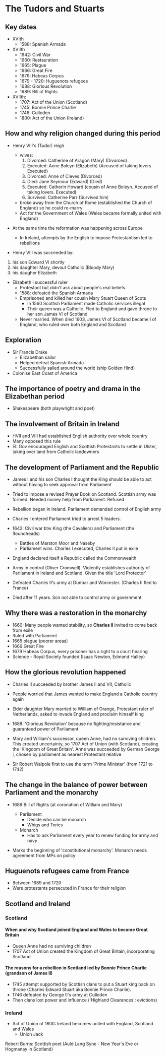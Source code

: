 # The Tudors and Stuarts

## Key dates

* XVIth
  * 1588: Spanish Armada
* XVIIth
  * 1642: Civil War
  * 1660: Restauration
  * 1665: Plague
  * 1666: Great Fire
  * 1679: Habeas Corpus
  * 1679 - 1720: Huguenots refugees
  * 1688: Glorious Revolution
  * 1689: Bill of Rights
* XVIIth:
  * 1707: Act of the Union (Scotland)
  * 1745: Bonnie Prince Charlie
  * 1746: Culloden
  * 1800: Act of the Union (Ireland)


## How and why religion changed during this period

* Henry VIII's (Tudor) reigh
  * wives:
    1. Divorced: Catherine of Aragon (Mary) (Divorced)
    2. Executed: Anne Boleyn (Elizabeth) (Accused of taking lovers. Executed)
    3. Divorced: Anne of Cleves (Divorced)
    4. Died: Jane Seymour (Edward) (Died)
    5. Executed: Catherin Howard (cousin of Anne Boleyn. Accused of taking lovers. Executed)
    6. Survived: Catherine Parr (Survived him)
  * broke away from the Church of Rome (established the Church of England) so he could re-marry
  * Act for the Government of Wales (Wales became formally united with England)

* At the same time the reformation was happening across Europe
  * In Ireland, attempts by the English to impose Protestantism led to rebellions

* Henry VIII was succeeded by:
1. his son Edward VI shortly
2. his daughter Mary, devout Catholic (Bloody Mary) 
3. his daugher Elizabeth

* Elizabeth I successful ruler
  * Protestant but didn't ask about people's real beliefs
  * 1588: defeated the Spanish Armada
  * Emprisoned and killed her cousin Mary Stuart Queen of Scots
    * In 1560 Scottish Parliament made Catholic services illegal
    * Their queen was a Catholic. Fled to England and gave throne to her son James VI of Scotland
  * Never married. When died 1603, James VI of Scotland became I of England, who ruled over both England and Scotland

## Exploration

* Sir Francis Drake
  * Elizabethan sailor
  * Helped defeat Spanish Armada
  * Successfully sailed around the world (ship Golden Hind)
* Colonise East Coast of America

## The importance of poetry and drama in the Elizabethan period

* Shakespeare (both playwright and poet)

## The involvement of Britain in Ireland

* HVII and VIII had established English authority over whole country
* Many opposed this rule
* EI: Gov encouraged English and Scottish Protestants to settle in Ulster, taking over land from Catholic landowners

## The development of Parliament and the Republic

* James I and his son Charles I thought the King should be able to act without having to seek approval from Parliament
* Tried to impose a revised Prayer Book on Scotland. Scottish army was formed. Needed money help from Parliament. Refused
* Rebellion began in Ireland. Parliament demanded control of English army
* Charles I entered Parliament tried to arrest 5 leaders.
* 1642: Civil war btw King (the Cavaliers) and Parliament (the Roundheads)
  * Battles of Marston Moor and Naseby
  * Parliament wins. Charles I executed, Charles II put in exile

* England declared itself a Republic called the Commonwealth
* Army in control (Oliver Cromwell). Violently establishes authority of Parliament in Ireland and Scotland. Given the title 'Lord Protector'
* Defeated Charles II's army at Dunbar and Worcester. (Charles II fled to France)
* Died after 11 years. Son not able to control army or government

## Why there was a restoration in the monarchy

* 1660: Many people wanted stability, so **Charles II** invited to come back from exile
* Ruled with Parliament
* 1665 plague (poorer areas)
* 1666 Great Fire
* 1679 Habeas Corpus, every prisoner has a right to a court hearing
* Science - Royal Society founded (Isaac Newton, Edmond Halley)

## How the glorious revolution happened

* Charles II succeeded by brother James II and VII, Catholic
* People worried that James wanted to make England a Catholic country again
* Elder daughter Mary married to William of Orange, Protestant ruler of Netherlands, asked to invade England and proclaim himself king
* 1688: 'Glorious Revolution' because no fighting/resistance and guaranteed power of Parliament

* Mary and William's successor, queen Anne, had no surviving children. This created uncertainty, so 1707 Act of Union (with Scotland), creating the 'Kingdom of Great Britain'. Anne was succeeded by German George I, chosen by parliament as nearest Protestant relative

* Sir Robert Walpole first to use the term 'Prime Minister' (from 1721 to 1742)

## The change in the balance of power between Parliament and the monarchy

* 1689 Bill of Rights (at coronation of William and Mary)
  * Parliament
    * Decide who can be monarch
    * Whigs and Tories
  * Monarch
    * Has to ask Parliament every year to renew funding for army and navy

* Marks the beginning of 'constitutional monarchy'. Monarch needs agreement from MPs on policy

## Huguenots refugees came from France

* Between 1689 and 1720
* Were protestants persecuted in France for their religion

## Scotland and Ireland

### Scotland

#### When and why Scotland joined England and Wales to become Great Britain

* Queen Anne had no surviving children
* 1707 Act of Union created the Kingdom of Great Britain, incorporating Scotland

#### The reasons for a rebellion in Scotland led by Bonnie Prince Charlie (grandson of James II)

* 1745 attempt supported by Scottish clans to put a Stuart king back on throne (Charles Edward Stuart aka Bonnie Prince Charlie). 
* 1746 defeated by George II's army at Culloden
* Then clans lost power and influence ('Highland Clearances': evictions)

### Ireland
* Act of Union of 1800: Ireland becomes united with England, Scotland and Wales
  * Union Jack

Robert Burns: Scottish poet (Auld Lang Syne - New Year's Eve or Hogmanay in Scotland)

